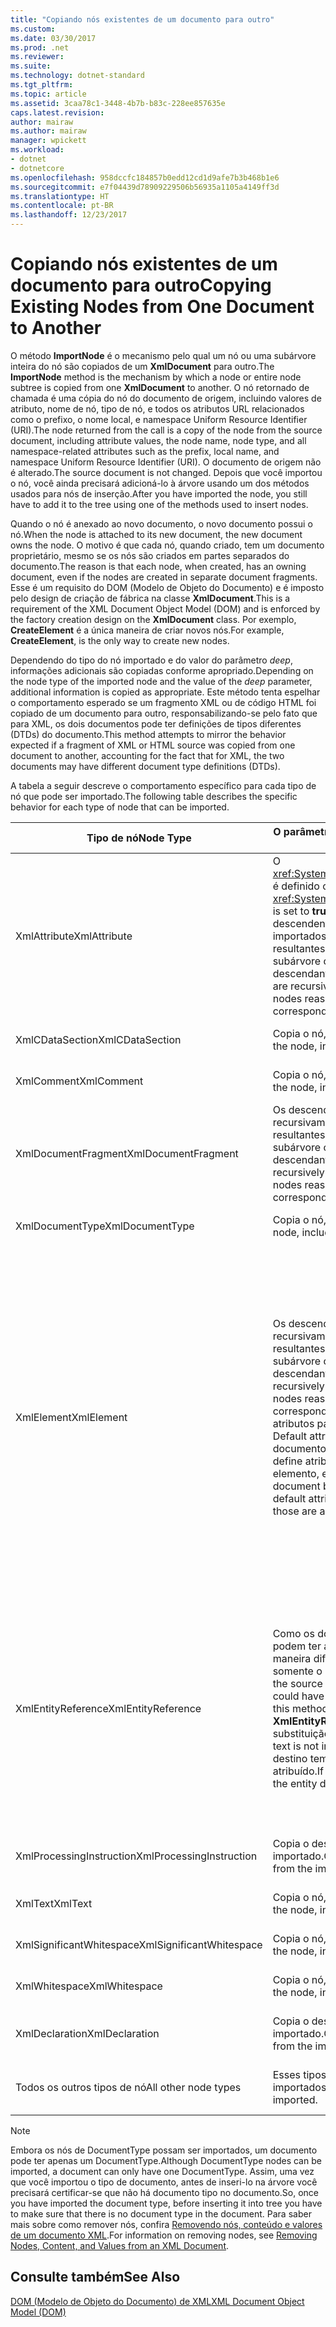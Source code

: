 ```yaml
---
title: "Copiando nós existentes de um documento para outro"
ms.custom: 
ms.date: 03/30/2017
ms.prod: .net
ms.reviewer: 
ms.suite: 
ms.technology: dotnet-standard
ms.tgt_pltfrm: 
ms.topic: article
ms.assetid: 3caa78c1-3448-4b7b-b83c-228ee857635e
caps.latest.revision: 
author: mairaw
ms.author: mairaw
manager: wpickett
ms.workload:
- dotnet
- dotnetcore
ms.openlocfilehash: 958dccfc184857b0edd12cd1d9afe7b3b468b1e6
ms.sourcegitcommit: e7f04439d78909229506b56935a1105a4149ff3d
ms.translationtype: HT
ms.contentlocale: pt-BR
ms.lasthandoff: 12/23/2017
---
```

# <a name="copying-existing-nodes-from-one-document-to-another"></a><span data-ttu-id="45fc7-102">Copiando nós existentes de um documento para outro</span><span class="sxs-lookup"><span data-stu-id="45fc7-102">Copying Existing Nodes from One Document to Another</span></span>
<span data-ttu-id="45fc7-103">O método **ImportNode** é o mecanismo pelo qual um nó ou uma subárvore inteira do nó são copiados de um **XmlDocument** para outro.</span><span class="sxs-lookup"><span data-stu-id="45fc7-103">The **ImportNode** method is the mechanism by which a node or entire node subtree is copied from one **XmlDocument** to another.</span></span> <span data-ttu-id="45fc7-104">O nó retornado de chamada é uma cópia do nó do documento de origem, incluindo valores de atributo, nome de nó, tipo de nó, e todos os atributos URL relacionados como o prefixo, o nome local, e namespace Uniform Resource Identifier (URI).</span><span class="sxs-lookup"><span data-stu-id="45fc7-104">The node returned from the call is a copy of the node from the source document, including attribute values, the node name, node type, and all namespace-related attributes such as the prefix, local name, and namespace Uniform Resource Identifier (URI).</span></span> <span data-ttu-id="45fc7-105">O documento de origem não é alterado.</span><span class="sxs-lookup"><span data-stu-id="45fc7-105">The source document is not changed.</span></span> <span data-ttu-id="45fc7-106">Depois que você importou o nó, você ainda precisará adicioná-lo à árvore usando um dos métodos usados para nós de inserção.</span><span class="sxs-lookup"><span data-stu-id="45fc7-106">After you have imported the node, you still have to add it to the tree using one of the methods used to insert nodes.</span></span>  
  
 <span data-ttu-id="45fc7-107">Quando o nó é anexado ao novo documento, o novo documento possui o nó.</span><span class="sxs-lookup"><span data-stu-id="45fc7-107">When the node is attached to its new document, the new document owns the node.</span></span> <span data-ttu-id="45fc7-108">O motivo é que cada nó, quando criado, tem um documento proprietário, mesmo se os nós são criados em partes separados do documento.</span><span class="sxs-lookup"><span data-stu-id="45fc7-108">The reason is that each node, when created, has an owning document, even if the nodes are created in separate document fragments.</span></span> <span data-ttu-id="45fc7-109">Esse é um requisito do DOM (Modelo de Objeto do Documento) e é imposto pelo design de criação de fábrica na classe **XmlDocument**.</span><span class="sxs-lookup"><span data-stu-id="45fc7-109">This is a requirement of the XML Document Object Model (DOM) and is enforced by the factory creation design on the **XmlDocument** class.</span></span> <span data-ttu-id="45fc7-110">Por exemplo, **CreateElement** é a única maneira de criar novos nós.</span><span class="sxs-lookup"><span data-stu-id="45fc7-110">For example, **CreateElement**, is the only way to create new nodes.</span></span>  
  
 <span data-ttu-id="45fc7-111">Dependendo do tipo do nó importado e do valor do parâmetro *deep*, informações adicionais são copiadas conforme apropriado.</span><span class="sxs-lookup"><span data-stu-id="45fc7-111">Depending on the node type of the imported node and the value of the *deep* parameter, additional information is copied as appropriate.</span></span> <span data-ttu-id="45fc7-112">Este método tenta espelhar o comportamento esperado se um fragmento XML ou de código HTML foi copiado de um documento para outro, responsabilizando-se pelo fato que para XML, os dois documentos pode ter definições de tipos diferentes (DTDs) do documento.</span><span class="sxs-lookup"><span data-stu-id="45fc7-112">This method attempts to mirror the behavior expected if a fragment of XML or HTML source was copied from one document to another, accounting for the fact that for XML, the two documents may have different document type definitions (DTDs).</span></span>  
  
 <span data-ttu-id="45fc7-113">A tabela a seguir descreve o comportamento específico para cada tipo de nó que pode ser importado.</span><span class="sxs-lookup"><span data-stu-id="45fc7-113">The following table describes the specific behavior for each type of node that can be imported.</span></span>  
  
|<span data-ttu-id="45fc7-114">Tipo de nó</span><span class="sxs-lookup"><span data-stu-id="45fc7-114">Node Type</span></span>|<span data-ttu-id="45fc7-115">O parâmetro *deep* é true</span><span class="sxs-lookup"><span data-stu-id="45fc7-115">*deep* parameter is true</span></span>|<span data-ttu-id="45fc7-116">O parâmetro *deep* é false</span><span class="sxs-lookup"><span data-stu-id="45fc7-116">*deep* parameter is false</span></span>|  
|---------------|------------------------------|-------------------------------|  
|<span data-ttu-id="45fc7-117">XmlAttribute</span><span class="sxs-lookup"><span data-stu-id="45fc7-117">XmlAttribute</span></span>|<span data-ttu-id="45fc7-118">O <xref:System.Xml.XmlAttribute.Specified%2A> é definido como **true** no XmlAttribute.</span><span class="sxs-lookup"><span data-stu-id="45fc7-118">The <xref:System.Xml.XmlAttribute.Specified%2A> is set to **true** on the XmlAttribute.</span></span> <span data-ttu-id="45fc7-119">Os descendentes da origem **XmlAttribute** são importados recursivamente, e os nós resultantes são remontados para formar a subárvore correspondente.</span><span class="sxs-lookup"><span data-stu-id="45fc7-119">The descendants of the source **XmlAttribute** are recursively imported and the resulting nodes reassembled to form the corresponding subtree.</span></span>|<span data-ttu-id="45fc7-120">O parâmetro *deep* não se aplica a nós **XmlAttribute**, pois eles sempre levam seus filhos quando importados.</span><span class="sxs-lookup"><span data-stu-id="45fc7-120">The *deep* parameter does not apply to **XmlAttribute** nodes, because they always carry their child nodes with them when imported.</span></span>|  
|<span data-ttu-id="45fc7-121">XmlCDataSection</span><span class="sxs-lookup"><span data-stu-id="45fc7-121">XmlCDataSection</span></span>|<span data-ttu-id="45fc7-122">Copia o nó, incluindo seus dados.</span><span class="sxs-lookup"><span data-stu-id="45fc7-122">Copies the node, including its data.</span></span>|<span data-ttu-id="45fc7-123">Copia o nó, incluindo seus dados.</span><span class="sxs-lookup"><span data-stu-id="45fc7-123">Copies the node, including its data.</span></span>|  
|<span data-ttu-id="45fc7-124">XmlComment</span><span class="sxs-lookup"><span data-stu-id="45fc7-124">XmlComment</span></span>|<span data-ttu-id="45fc7-125">Copia o nó, incluindo seus dados.</span><span class="sxs-lookup"><span data-stu-id="45fc7-125">Copies the node, including its data.</span></span>|<span data-ttu-id="45fc7-126">Copia o nó, incluindo seus dados.</span><span class="sxs-lookup"><span data-stu-id="45fc7-126">Copies the node, including its data.</span></span>|  
|<span data-ttu-id="45fc7-127">XmlDocumentFragment</span><span class="sxs-lookup"><span data-stu-id="45fc7-127">XmlDocumentFragment</span></span>|<span data-ttu-id="45fc7-128">Os descendentes nó de origem recursivamente serão importados e os nós resultantes são remontados para formar a subárvore correspondente.</span><span class="sxs-lookup"><span data-stu-id="45fc7-128">The descendants of the source node are recursively imported and the resulting nodes reassembled to form the corresponding subtree.</span></span>|<span data-ttu-id="45fc7-129">Um **XmlDocumentFragment** vazio é criado.</span><span class="sxs-lookup"><span data-stu-id="45fc7-129">An empty **XmlDocumentFragment** is created.</span></span>|  
|<span data-ttu-id="45fc7-130">XmlDocumentType</span><span class="sxs-lookup"><span data-stu-id="45fc7-130">XmlDocumentType</span></span>|<span data-ttu-id="45fc7-131">Copia o nó, incluindo seu data.\*</span><span class="sxs-lookup"><span data-stu-id="45fc7-131">Copies the node, including its data.\*</span></span>|<span data-ttu-id="45fc7-132">Copia o nó, incluindo seu data.\*</span><span class="sxs-lookup"><span data-stu-id="45fc7-132">Copies the node, including its data.\*</span></span>|  
|<span data-ttu-id="45fc7-133">XmlElement</span><span class="sxs-lookup"><span data-stu-id="45fc7-133">XmlElement</span></span>|<span data-ttu-id="45fc7-134">Os descendentes do elemento de origem recursivamente serão importados e os nós resultantes são remontados para formar a subárvore correspondente.</span><span class="sxs-lookup"><span data-stu-id="45fc7-134">The descendants of the source element are recursively imported and the resulting nodes reassembled to form the corresponding subtree.</span></span> <span data-ttu-id="45fc7-135">**Observação:** os atributos padrão não são copiados.</span><span class="sxs-lookup"><span data-stu-id="45fc7-135">**Note:**  Default attributes are not copied.</span></span> <span data-ttu-id="45fc7-136">Se o documento que está sendo importado define atributos padrão para este nome de elemento, esses são atribuídos.</span><span class="sxs-lookup"><span data-stu-id="45fc7-136">If the document being imported into defines default attributes for this element name, those are assigned.</span></span>|<span data-ttu-id="45fc7-137">Os nós de atributo especificados do elemento de origem são importados, e os nós **XmlAttribute** gerados são anexados ao novo elemento.</span><span class="sxs-lookup"><span data-stu-id="45fc7-137">Specified attribute nodes of the source element are imported, and the generated **XmlAttribute** nodes are attached to the new element.</span></span> <span data-ttu-id="45fc7-138">Os nós descendentes não são copiados.</span><span class="sxs-lookup"><span data-stu-id="45fc7-138">The descendant nodes are not copied.</span></span> <span data-ttu-id="45fc7-139">**Observação:** os atributos padrão não são copiados.</span><span class="sxs-lookup"><span data-stu-id="45fc7-139">**Note:**  Default attributes are not copied.</span></span> <span data-ttu-id="45fc7-140">Se o documento que está sendo importado define atributos padrão para este nome de elemento, esses são atribuídos.</span><span class="sxs-lookup"><span data-stu-id="45fc7-140">If the document being imported into defines default attributes for this element name, those are assigned.</span></span>|  
|<span data-ttu-id="45fc7-141">XmlEntityReference</span><span class="sxs-lookup"><span data-stu-id="45fc7-141">XmlEntityReference</span></span>|<span data-ttu-id="45fc7-142">Como os documentos de origem e destino podem ter as entidades definidas de maneira diferente, esse método copia somente o nó **XmlEntityReference**.</span><span class="sxs-lookup"><span data-stu-id="45fc7-142">Because the source and destination documents could have the entities defined differently, this method only copies the **XmlEntityReference** node.</span></span> <span data-ttu-id="45fc7-143">O texto de substituição não é incluído.</span><span class="sxs-lookup"><span data-stu-id="45fc7-143">The replacement text is not included.</span></span> <span data-ttu-id="45fc7-144">Se o documento de destino tem a entidade definida, o valor é atribuído.</span><span class="sxs-lookup"><span data-stu-id="45fc7-144">If the destination document has the entity defined, its value is assigned.</span></span>|<span data-ttu-id="45fc7-145">Como os documentos de origem e destino podem ter as entidades definidas de maneira diferente, esse método copia somente o nó **XmlEntityReference**.</span><span class="sxs-lookup"><span data-stu-id="45fc7-145">Because the source and destination documents could have the entities defined differently, this method only copies the **XmlEntityReference** node.</span></span> <span data-ttu-id="45fc7-146">O texto de substituição não é incluído.</span><span class="sxs-lookup"><span data-stu-id="45fc7-146">The replacement text is not included.</span></span> <span data-ttu-id="45fc7-147">Se o documento de destino tem a entidade definida, o valor é atribuído.</span><span class="sxs-lookup"><span data-stu-id="45fc7-147">If the destination document has the entity defined, its value is assigned.</span></span>|  
|<span data-ttu-id="45fc7-148">XmlProcessingInstruction</span><span class="sxs-lookup"><span data-stu-id="45fc7-148">XmlProcessingInstruction</span></span>|<span data-ttu-id="45fc7-149">Copia o destino e o valor do nó importado.</span><span class="sxs-lookup"><span data-stu-id="45fc7-149">Copies the target and data value from the imported node.</span></span>|<span data-ttu-id="45fc7-150">Copia o destino e o valor do nó importado.</span><span class="sxs-lookup"><span data-stu-id="45fc7-150">Copies the target and data value from the imported node.</span></span>|  
|<span data-ttu-id="45fc7-151">XmlText</span><span class="sxs-lookup"><span data-stu-id="45fc7-151">XmlText</span></span>|<span data-ttu-id="45fc7-152">Copia o nó, incluindo seus dados.</span><span class="sxs-lookup"><span data-stu-id="45fc7-152">Copies the node, including its data.</span></span>|<span data-ttu-id="45fc7-153">Copia o nó, incluindo seus dados.</span><span class="sxs-lookup"><span data-stu-id="45fc7-153">Copies the node, including its data.</span></span>|  
|<span data-ttu-id="45fc7-154">XmlSignificantWhitespace</span><span class="sxs-lookup"><span data-stu-id="45fc7-154">XmlSignificantWhitespace</span></span>|<span data-ttu-id="45fc7-155">Copia o nó, incluindo seus dados.</span><span class="sxs-lookup"><span data-stu-id="45fc7-155">Copies the node, including its data.</span></span>|<span data-ttu-id="45fc7-156">Copia o nó, incluindo seus dados.</span><span class="sxs-lookup"><span data-stu-id="45fc7-156">Copies the node, including its data.</span></span>|  
|<span data-ttu-id="45fc7-157">XmlWhitespace</span><span class="sxs-lookup"><span data-stu-id="45fc7-157">XmlWhitespace</span></span>|<span data-ttu-id="45fc7-158">Copia o nó, incluindo seus dados.</span><span class="sxs-lookup"><span data-stu-id="45fc7-158">Copies the node, including its data.</span></span>|<span data-ttu-id="45fc7-159">Copia o nó, incluindo seus dados.</span><span class="sxs-lookup"><span data-stu-id="45fc7-159">Copies the node, including its data.</span></span>|  
|<span data-ttu-id="45fc7-160">XmlDeclaration</span><span class="sxs-lookup"><span data-stu-id="45fc7-160">XmlDeclaration</span></span>|<span data-ttu-id="45fc7-161">Copia o destino e o valor do nó importado.</span><span class="sxs-lookup"><span data-stu-id="45fc7-161">Copies the target and data value from the imported node.</span></span>|<span data-ttu-id="45fc7-162">Copia o destino e o valor do nó importado.</span><span class="sxs-lookup"><span data-stu-id="45fc7-162">Copies the target and data value from the imported node.</span></span>|  
|<span data-ttu-id="45fc7-163">Todos os outros tipos de nó</span><span class="sxs-lookup"><span data-stu-id="45fc7-163">All other node types</span></span>|<span data-ttu-id="45fc7-164">Esses tipos de nós não podem ser importados.</span><span class="sxs-lookup"><span data-stu-id="45fc7-164">These node types cannot be imported.</span></span>|<span data-ttu-id="45fc7-165">Esses tipos de nós não podem ser importados.</span><span class="sxs-lookup"><span data-stu-id="45fc7-165">These node types cannot be imported.</span></span>|  
  
> [!NOTE]
>  <span data-ttu-id="45fc7-166">Embora os nós de DocumentType possam ser importados, um documento pode ter apenas um DocumentType.</span><span class="sxs-lookup"><span data-stu-id="45fc7-166">Although DocumentType nodes can be imported, a document can only have one DocumentType.</span></span> <span data-ttu-id="45fc7-167">Assim, uma vez que você importou o tipo de documento, antes de inseri-lo na árvore você precisará certificar-se que não há documento tipo no documento.</span><span class="sxs-lookup"><span data-stu-id="45fc7-167">So, once you have imported the document type, before inserting it into tree you have to make sure that there is no document type in the document.</span></span> <span data-ttu-id="45fc7-168">Para saber mais sobre como remover nós, confira [Removendo nós, conteúdo e valores de um documento XML](../../../../docs/standard/data/xml/removing-nodes-content-and-values-from-an-xml-document.md).</span><span class="sxs-lookup"><span data-stu-id="45fc7-168">For information on removing nodes, see [Removing Nodes, Content, and Values from an XML Document](../../../../docs/standard/data/xml/removing-nodes-content-and-values-from-an-xml-document.md).</span></span>  
  
## <a name="see-also"></a><span data-ttu-id="45fc7-169">Consulte também</span><span class="sxs-lookup"><span data-stu-id="45fc7-169">See Also</span></span>  
 [<span data-ttu-id="45fc7-170">DOM (Modelo de Objeto do Documento) de XML</span><span class="sxs-lookup"><span data-stu-id="45fc7-170">XML Document Object Model (DOM)</span></span>](../../../../docs/standard/data/xml/xml-document-object-model-dom.md)
